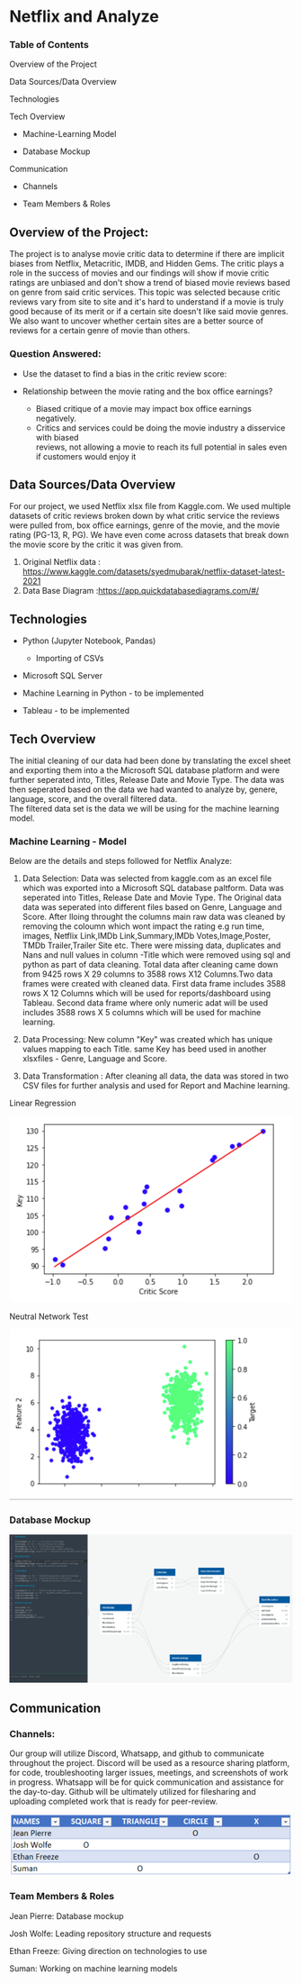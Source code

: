# Netflix and Analyze

### Table of Contents 

Overview of the Project

Data Sources/Data Overview

Technologies

Tech Overview

   * Machine-Learning Model

   * Database Mockup

Communication

* Channels

* Team Members & Roles


## Overview of the Project:
The project is to analyse movie critic data to determine if there are implicit biases from Netflix, Metacritic, IMDB, and Hidden Gems. The critic plays a role in the success of movies and our findings will show if movie critic ratings are unbiased and don't show a trend of 
biased movie reviews based on genre from said critic services. This topic was selected because critic reviews vary from site to site and it's hard to understand if a movie is truly good because of its merit or if a certain site doesn't like said movie genres. We also want to uncover whether certain sites are a better source of reviews for a certain genre of movie than others. 

### Question Answered:
* Use the dataset to find a bias in the critic review score:

* Relationship between the movie rating and the box office earnings?
    * Biased critique of a movie may impact box office earnings negatively.
    * Critics and services could be doing the movie industry a disservice with biased           
        reviews, not allowing a movie to reach its full potential in sales even if customers would enjoy it

## Data Sources/Data Overview
For our project, we used Netflix xlsx file  from Kaggle.com. We used multiple datasets of critic reviews broken down by what critic service the reviews were pulled from, box office earnings, genre of the movie, 
and the movie rating (PG-13, R, PG). We have even come across datasets that break down the movie score by the critic it was given from. 

1. Original Netflix data : https://www.kaggle.com/datasets/syedmubarak/netflix-dataset-latest-2021
2. Data Base Diagram :https://app.quickdatabasediagrams.com/#/



## Technologies

* Python (Jupyter Notebook, Pandas)
	* Importing of CSVs	

* Microsoft SQL Server

* Machine Learning in Python - to be implemented

* Tableau - to be implemented

## Tech Overview

The initial cleaning of our data had been done by translating the excel sheet and exporting them into a the Microsoft SQL database platform and were further seperated into, Titles, 
Release Date and Movie Type. The data was then seperated based on the data we had wanted to analyze by, genere, language, score, and the overall filtered data.  
The filtered data set is the data we will be using for the machine learning model. 

### Machine Learning - Model
Below are the details and steps followed for Netflix Analyze:

1. Data Selection: Data was selected from kaggle.com as an excel file which was exported into a Microsoft SQL database paltform. Data was seperated into Titles, Release Date and Movie Type. The Original data
   data was seperated into different files based on Genre, Language and Score. After lloing throught the columns main raw data was cleaned by removing the coloumn which wont impact the rating e.g run time, images, Netflix Link,IMDb Link,Summary,IMDb Votes,Image,Poster,
   TMDb Trailer,Trailer Site etc. There were missing data, duplicates and Nans and null values in column -Title which were removed using sql and python as part of data cleaning. Total data after cleaning came down from 9425 rows X 29 columns to 3588 rows X12 Columns.Two data frames were created 
   with cleaned data. First data frame includes 3588 rows X 12 Columns which will be used for reports/dashboard using Tableau. Second data frame where only numeric adat will be used includes 3588 rows X 5 columns which will be used for machine learning.
   
2. Data Processing: New column "Key" was created which has unique values mapping to each Title. same Key has beed used in another xlsxfiles - Genre, Language and Score.

3. Data Transformation : After cleaning all data, the data was stored in two CSV files for further analysis and used for Report and Machine learning. 

Linear Regression
 
![](https://github.com/Cyber-Wolfe/Netflix_and_Analyze/blob/Netflix_Analyze_Dataframe/Resources/Picture18.png) 

Neutral Network Test

![](https://github.com/Cyber-Wolfe/Netflix_and_Analyze/blob/Netflix_Analyze_Dataframe/Resources/Picture19.png) 
 

### Database Mockup

![dbdiagram.PNG](https://github.com/Cyber-Wolfe/Netflix_and_Analyze/blob/main/Resources/dbdiagram.PNG)


## Communication

### Channels:

Our group will utilize Discord, Whatsapp, and github to communicate throughout the project. Discord will be used as a resource sharing platform, for code, troubleshooting larger issues, meetings, and screenshots of work in progress. Whatsapp will be for quick communication and assistance for the day-to-day. Github will be ultimately utilized for filesharing and uploading completed work that is ready for peer-review.

![Roles.png](https://github.com/Cyber-Wolfe/Netflix_and_Analyze/blob/main/Resources/Roles.PNG)

### Team Members & Roles 

Jean Pierre: Database mockup 

Josh Wolfe: Leading repository structure and requests

Ethan Freeze: Giving direction on technologies to use

Suman:  Working on machine learning models
